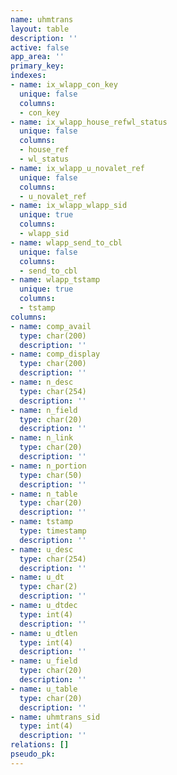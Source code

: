```yaml
---
name: uhmtrans
layout: table
description: ''
active: false
app_area: ''
primary_key: 
indexes:
- name: ix_wlapp_con_key
  unique: false
  columns:
  - con_key
- name: ix_wlapp_house_refwl_status
  unique: false
  columns:
  - house_ref
  - wl_status
- name: ix_wlapp_u_novalet_ref
  unique: false
  columns:
  - u_novalet_ref
- name: ix_wlapp_wlapp_sid
  unique: true
  columns:
  - wlapp_sid
- name: wlapp_send_to_cbl
  unique: false
  columns:
  - send_to_cbl
- name: wlapp_tstamp
  unique: true
  columns:
  - tstamp
columns:
- name: comp_avail
  type: char(200)
  description: ''
- name: comp_display
  type: char(200)
  description: ''
- name: n_desc
  type: char(254)
  description: ''
- name: n_field
  type: char(20)
  description: ''
- name: n_link
  type: char(20)
  description: ''
- name: n_portion
  type: char(50)
  description: ''
- name: n_table
  type: char(20)
  description: ''
- name: tstamp
  type: timestamp
  description: ''
- name: u_desc
  type: char(254)
  description: ''
- name: u_dt
  type: char(2)
  description: ''
- name: u_dtdec
  type: int(4)
  description: ''
- name: u_dtlen
  type: int(4)
  description: ''
- name: u_field
  type: char(20)
  description: ''
- name: u_table
  type: char(20)
  description: ''
- name: uhmtrans_sid
  type: int(4)
  description: ''
relations: []
pseudo_pk: 
---
```


